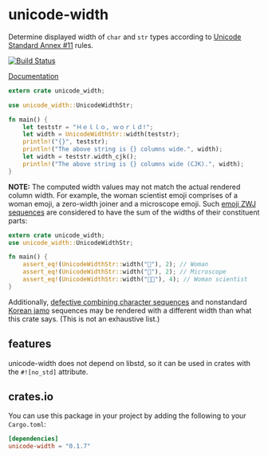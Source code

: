 # unicode-width

Determine displayed width of `char` and `str` types according to
[Unicode Standard Annex #11][UAX11] rules.

[UAX11]: http://www.unicode.org/reports/tr11/

[![Build Status](https://travis-ci.org/unicode-rs/unicode-width.svg)](https://travis-ci.org/unicode-rs/unicode-width)

[Documentation](https://unicode-rs.github.io/unicode-width/unicode_width/index.html)

```rust
extern crate unicode_width;

use unicode_width::UnicodeWidthStr;

fn main() {
    let teststr = "Ｈｅｌｌｏ, ｗｏｒｌｄ!";
    let width = UnicodeWidthStr::width(teststr);
    println!("{}", teststr);
    println!("The above string is {} columns wide.", width);
    let width = teststr.width_cjk();
    println!("The above string is {} columns wide (CJK).", width);
}
```

**NOTE:** The computed width values may not match the actual rendered column
width. For example, the woman scientist emoji comprises of a woman emoji, a
zero-width joiner and a microscope emoji. Such [emoji ZWJ sequences](https://www.unicode.org/reports/tr51/#Emoji_ZWJ_Sequences)
are considered to have the sum of the widths of their constituent parts:

```rust
extern crate unicode_width;
use unicode_width::UnicodeWidthStr;

fn main() {
    assert_eq!(UnicodeWidthStr::width("👩"), 2); // Woman
    assert_eq!(UnicodeWidthStr::width("🔬"), 2); // Microscope
    assert_eq!(UnicodeWidthStr::width("👩‍🔬"), 4); // Woman scientist
}
```

Additionally, [defective combining character sequences](https://unicode.org/glossary/#defective_combining_character_sequence)
and nonstandard [Korean jamo](https://unicode.org/glossary/#jamo) sequences may
be rendered with a different width than what this crate says. (This is not an
exhaustive list.)

## features

unicode-width does not depend on libstd, so it can be used in crates
with the `#![no_std]` attribute.

## crates.io

You can use this package in your project by adding the following
to your `Cargo.toml`:

```toml
[dependencies]
unicode-width = "0.1.7"
```

